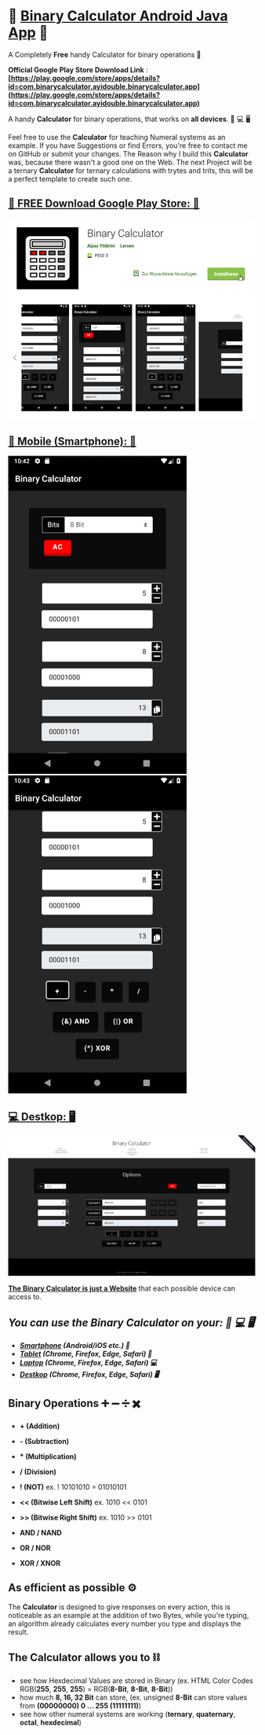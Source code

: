 # 📱 [Binary Calculator Android Java App](https://play.google.com/store/apps/details?id=com.binarycalculator.ayidouble.binarycalculator.app) 📱
A Completely **Free** handy Calculator for binary operations 📱

**Official Google Play Store Download Link** : **[https://play.google.com/store/apps/details?id=com.binarycalculator.ayidouble.binarycalculator.app](https://play.google.com/store/apps/details?id=com.binarycalculator.ayidouble.binarycalculator.app)**

A handy **Calculator** for binary operations, that works on **all devices**. 📱 💻 🖥

Feel free to use the **Calculator** for teaching Numeral systems as an example.
If you have Suggestions or find Errors, you're free to contact me on GitHub or submit your changes.
The Reason why I build this **Calculator** was, because there wasn't a good one on the Web.
The next Project will be a ternary **Calculator** for ternary calculations with trytes and trits,
this will be a perfect template to create such one.

## [📱 FREE Download Google Play Store: 📱](https://play.google.com/store/apps/details?id=com.binarycalculator.ayidouble.binarycalculator.app)
![Free Google Play Store Binary Calculator Addition Subtraction Multiplication Division NOT AND OR XOR Mobile (Smartphone)](Images/Binary-Calculator-Google-Play.png)

## [📱 Mobile (Smartphone): 📱](https://ayidouble.github.io/Binary-Calculator-JavaScript)
![Binary Calculator Addition Subtraction Multiplication Division NOT AND OR XOR Mobile (Smartphone)](Images/Binary-Calculator-Android_1.png)
![Binary Calculator Addition Subtraction Multiplication Division NOT AND OR XOR Mobile (Smartphone)](Images/Binary-Calculator-Android_2.png)

## [💻 Destkop: 🖥](https://ayidouble.github.io/Binary-Calculator-JavaScript)
![Binary Calculator Addition Subtraction Multiplication Division NOT AND OR XOR](Images/Binary-Calculator-v1-Image.png)

**[The Binary Calculator is just a Website](https://ayidouble.github.io/Binary-Calculator-JavaScript)** that each possible device can access to.</br>
## ***You can use the Binary Calculator on your: 📱 💻 🖥***
- ***[Smartphone](https://ayidouble.github.io/Binary-Calculator-JavaScript) (Android/iOS etc.) 📱***
- ***[Tablet](https://ayidouble.github.io/Binary-Calculator-JavaScript) (Chrome, Firefox, Edge, Safari) 📱***
- ***[Laptop](https://ayidouble.github.io/Binary-Calculator-JavaScript) (Chrome, Firefox, Edge, Safari) 💻***
- ***[Destkop](https://ayidouble.github.io/Binary-Calculator-JavaScript) (Chrome, Firefox, Edge, Safari) 🖥***

## Binary Operations ➕ ➖ ➗ ✖️

- **\+ (Addition)**
- **\- (Subtraction)**
- **\* (Multiplication)**
- **\/ (Division)**

- **! (NOT)** ex. ! 10101010 = 01010101
- **<< (Bitwise Left Shift)** ex. 1010 << 0101
- **\>\> (Bitwise Right Shift)** ex. 1010 >> 0101

- **AND / NAND**
- **OR / NOR**
- **XOR / XNOR**

## As efficient as possible ⚙️

The **Calculator** is designed to give responses on every action,
this is noticeable as an example at the addition of two Bytes,
while you're typing, an algorithm already calculates every number you type and displays the result.

## The Calculator allows you to ⛓

- see how Hexdecimal Values are stored in Binary (ex. HTML Color Codes RGB(**255**, **255**, **255**) = RGB(**8-Bit**, **8-Bit**, **8-Bit**))
- how much **8, 16, 32 Bit** can store, (ex. unsigned **8-Bit** can store values from **(00000000) 0 ... 255 (11111111)**)
- see how other numeral systems are working (**ternary**, **quaternary**, **octal**, **hexdecimal**)
